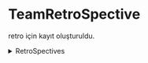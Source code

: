 # TeamRetroSpective
 retro için kayıt oluşturuldu.
 <details>
  <summary>RetroSpectives</summary>
 
 - AdminController
 
 
 ![image](https://user-images.githubusercontent.com/60554068/120999409-bec99780-c791-11eb-8bb2-151092518522.png)
![image](https://user-images.githubusercontent.com/60554068/120940793-af156900-c727-11eb-9f42-2520597cda24.png)
![image](https://user-images.githubusercontent.com/60554068/120940802-bb012b00-c727-11eb-99eb-fb04fed7e991.png)


 
 
